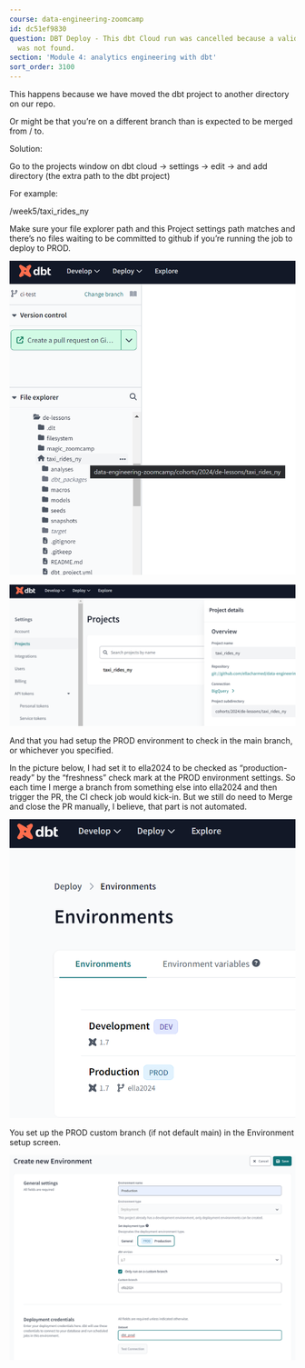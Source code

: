 ```yaml
---
course: data-engineering-zoomcamp
id: dc51ef9830
question: DBT Deploy - This dbt Cloud run was cancelled because a valid dbt project
  was not found.
section: 'Module 4: analytics engineering with dbt'
sort_order: 3100
---
```


This happens because we have moved the dbt project to another directory on our repo.

Or might be that you’re on a different branch than is expected to be merged from / to.

Solution:

Go to the projects window on dbt cloud -> settings -> edit -> and add directory (the extra path to the dbt project)

For example:

/week5/taxi_rides_ny

Make sure your file explorer path and this Project settings path matches and there’s no files waiting to be committed to github if you’re running the job to deploy to PROD.

![Image](images/data-engineering-zoomcamp/image_c27ecb8e.png)

![Image](images/data-engineering-zoomcamp/image_8b6478c1.png)

And that you had setup the PROD environment to check in the main branch, or whichever you specified.

In the picture below, I had set it to ella2024 to be checked as “production-ready” by the “freshness” check mark at the PROD environment settings. So each time I merge a branch from something else into ella2024 and then trigger the PR, the CI check job would kick-in. But we still do need to Merge and close the PR manually, I believe, that part is not automated.

![Image](images/data-engineering-zoomcamp/image_80992235.png)

You set up the PROD custom branch (if not default main) in the Environment setup screen.

![Image](images/data-engineering-zoomcamp/image_cd924928.png)

